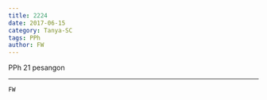 ```yaml
---
title: 2224
date: 2017-06-15
category: Tanya-SC
tags: PPh
author: FW
---
```


PPh 21 pesangon

---



`FW`
